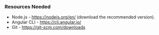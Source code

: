 ### Resources Needed
- Node.js - https://nodejs.org/en/ (download the recommended version).
- Angular CLI - https://cli.angular.io/
- Git - https://git-scm.com/downloads